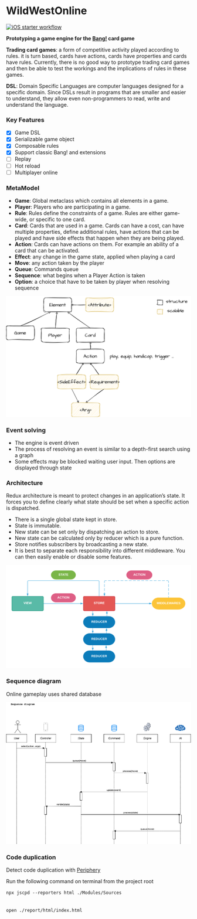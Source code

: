 # WildWestOnline

[![iOS starter workflow](https://github.com/stephtelolahy/WildWestOnline/actions/workflows/ios.yml/badge.svg?branch=main)](https://github.com/stephtelolahy/WildWestOnline/actions/workflows/ios.yml)

**Prototyping a game engine for the [Bang!](<https://en.wikipedia.org/wiki/Bang!_(card_game)>) card game**

**Trading card games**: a form of competitive activity played according to rules. it is turn based, cards have actions, cards have properties and cards have rules.
Currently, there is no good way to prototype trading card games and then be able to test the workings and the implications of rules in these games. 

**DSL**: Domain Specific Languages are computer languages designed for a specific domain. 
Since DSLs result in programs that are smaller and easier to understand, they allow even non-programmers to read, write and understand the language.

### Key Features

- [x] Game DSL
- [x] Serializable game object
- [x] Composable rules
- [x] Support classic Bang! and extensions
- [ ] Replay
- [ ] Hot reload
- [ ] Multiplayer online

### MetaModel

- **Game**: Global metaclass which contains all elements in a game.
- **Player**: Players who are participating in a game.
- **Rule**: Rules define the constraints of a game. Rules are either game-wide, or specific to one card.
- **Card**: Cards that are used in a game. Cards can have a cost, can have multiple properties, define additional rules, have actions that can be played and have side effects that happen when they are being played.
- **Action**: Cards can have actions on them. For example an ability of a card that can be activated.
- **Effect**: any change in the game state, applied when playing a card
- **Move**: any action taken by the player
- **Queue**: Commands queue
- **Sequence**: what begins when a Player Action is taken
- **Option**: a choice that have to be taken by player when resolving sequence

![](docs/architecture.png)

### Event solving

- The engine is event driven
- The process of resolving an event is similar to a depth-first search using a graph 
- Some effects may be blocked waiting user input. Then options are displayed through state


### Architecture

Redux architecture is meant to protect changes in an application’s state. It forces you to define clearly what state should be set when a specific action is dispatched.

- There is a single global state kept in store.
- State is immutable.
- New state can be set only by dispatching an action to store.
- New state can be calculated only by reducer which is a pure function.
- Store notifies subscribers by broadcasting a new state.
- It is best to separate each responsibility into different middleware. You can then easily enable or disable some features.

![](docs/redux.png)

### Sequence diagram

Online gameplay uses shared database

![](docs/sequence.png)


### Code duplication
Detect code duplication with [Periphery](https://github.com/kucherenko/jscpd/tree/master/packages/jscpd#html)

Run the following command on terminal from the project root

```
npx jscpd --reporters html ./Modules/Sources


open ./report/html/index.html
```
